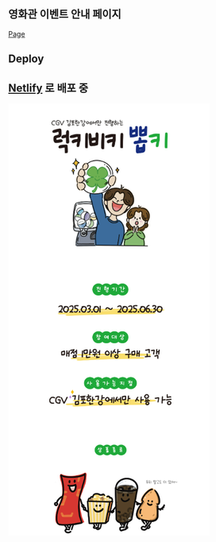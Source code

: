 ## 영화관 이벤트 안내 페이지

<a href="https://gmpluckypicky.netlify.app/">Page</a>

## Deploy

 <div>

 <h2><a href="netlify https://www.netlify.com/">Netlify</a> 로 배포 중</h2>

 </div>

 <img src="./asset/eventExample.png"/>
